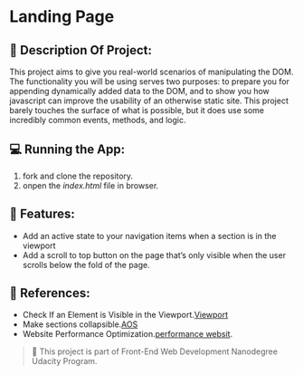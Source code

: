 # Landing Page

## :memo: Description Of Project:

 This project aims to give you real-world scenarios of manipulating the DOM. The functionality you will be using serves two purposes: to prepare you for appending dynamically added data to the DOM, and to show you how javascript can improve the usability of an otherwise static site. This project barely touches the surface of what is possible, but it does use some incredibly common events, methods, and logic.

## :computer: Running the App:

1. fork and clone the repository.
2. onpen the _index.html_ file in browser.

## :pushpin: Features:

- Add an active state to your navigation items when a section is in the viewport
- Add a scroll to top button on the page that’s only visible when the user scrolls below the fold of the page.



## :mag_right: References:

- Check If an Element is Visible in the Viewport.[Viewport](https://www.javascripttutorial.net/dom/css/check-if-an-element-is-visible-in-the-viewport/)
- Make sections collapsible.[AOS](https://michalsnik.github.io/aos/)
- Website Performance Optimization.[performance websit](https://www.udacity.com/course/website-performance-optimization--ud884).

> :red_circle: This project is part of Front-End Web Development Nanodegree Udacity Program.
